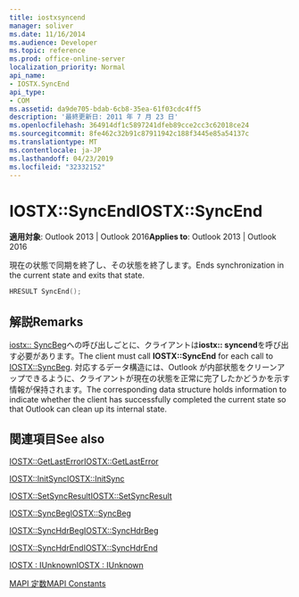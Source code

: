 ```yaml
---
title: iostxsyncend
manager: soliver
ms.date: 11/16/2014
ms.audience: Developer
ms.topic: reference
ms.prod: office-online-server
localization_priority: Normal
api_name:
- IOSTX.SyncEnd
api_type:
- COM
ms.assetid: da9de705-bdab-6cb8-35ea-61f03cdc4ff5
description: '最終更新日: 2011 年 7 月 23 日'
ms.openlocfilehash: 364914df1c5897241dfeb89cce2cc3c62018ce24
ms.sourcegitcommit: 8fe462c32b91c87911942c188f3445e85a54137c
ms.translationtype: MT
ms.contentlocale: ja-JP
ms.lasthandoff: 04/23/2019
ms.locfileid: "32332152"
---
```

# <a name="iostxsyncend"></a><span data-ttu-id="0ff39-103">IOSTX::SyncEnd</span><span class="sxs-lookup"><span data-stu-id="0ff39-103">IOSTX::SyncEnd</span></span>

  
  
<span data-ttu-id="0ff39-104">**適用対象**: Outlook 2013 | Outlook 2016</span><span class="sxs-lookup"><span data-stu-id="0ff39-104">**Applies to**: Outlook 2013 | Outlook 2016</span></span> 
  
<span data-ttu-id="0ff39-105">現在の状態で同期を終了し、その状態を終了します。</span><span class="sxs-lookup"><span data-stu-id="0ff39-105">Ends synchronization in the current state and exits that state.</span></span>
  
```cpp
HRESULT SyncEnd();
```

## <a name="remarks"></a><span data-ttu-id="0ff39-106">解説</span><span class="sxs-lookup"><span data-stu-id="0ff39-106">Remarks</span></span>

<span data-ttu-id="0ff39-107">[iostx:: SyncBeg](iostx-syncbeg.md)への呼び出しごとに、クライアントは**iostx:: syncend**を呼び出す必要があります。</span><span class="sxs-lookup"><span data-stu-id="0ff39-107">The client must call **IOSTX::SyncEnd** for each call to [IOSTX::SyncBeg](iostx-syncbeg.md).</span></span> <span data-ttu-id="0ff39-108">対応するデータ構造には、Outlook が内部状態をクリーンアップできるように、クライアントが現在の状態を正常に完了したかどうかを示す情報が保持されます。</span><span class="sxs-lookup"><span data-stu-id="0ff39-108">The corresponding data structure holds information to indicate whether the client has successfully completed the current state so that Outlook can clean up its internal state.</span></span>
  
## <a name="see-also"></a><span data-ttu-id="0ff39-109">関連項目</span><span class="sxs-lookup"><span data-stu-id="0ff39-109">See also</span></span>



[<span data-ttu-id="0ff39-110">IOSTX::GetLastError</span><span class="sxs-lookup"><span data-stu-id="0ff39-110">IOSTX::GetLastError</span></span>](iostx-getlasterror.md)
  
[<span data-ttu-id="0ff39-111">IOSTX::InitSync</span><span class="sxs-lookup"><span data-stu-id="0ff39-111">IOSTX::InitSync</span></span>](iostx-initsync.md)
  
[<span data-ttu-id="0ff39-112">IOSTX::SetSyncResult</span><span class="sxs-lookup"><span data-stu-id="0ff39-112">IOSTX::SetSyncResult</span></span>](iostx-setsyncresult.md)
  
[<span data-ttu-id="0ff39-113">IOSTX::SyncBeg</span><span class="sxs-lookup"><span data-stu-id="0ff39-113">IOSTX::SyncBeg</span></span>](iostx-syncbeg.md)
  
[<span data-ttu-id="0ff39-114">IOSTX::SyncHdrBeg</span><span class="sxs-lookup"><span data-stu-id="0ff39-114">IOSTX::SyncHdrBeg</span></span>](iostx-synchdrbeg.md)
  
[<span data-ttu-id="0ff39-115">IOSTX::SyncHdrEnd</span><span class="sxs-lookup"><span data-stu-id="0ff39-115">IOSTX::SyncHdrEnd</span></span>](iostx-synchdrend.md)
  
[<span data-ttu-id="0ff39-116">IOSTX : IUnknown</span><span class="sxs-lookup"><span data-stu-id="0ff39-116">IOSTX : IUnknown</span></span>](iostxiunknown.md)


[<span data-ttu-id="0ff39-117">MAPI 定数</span><span class="sxs-lookup"><span data-stu-id="0ff39-117">MAPI Constants</span></span>](mapi-constants.md)

